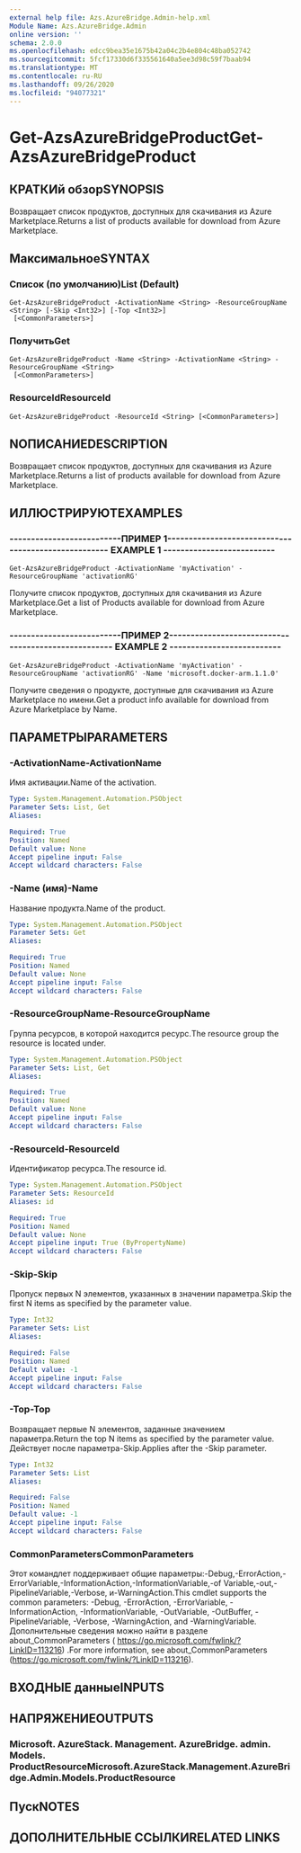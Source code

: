 ```yaml
---
external help file: Azs.AzureBridge.Admin-help.xml
Module Name: Azs.AzureBridge.Admin
online version: ''
schema: 2.0.0
ms.openlocfilehash: edcc9bea35e1675b42a04c2b4e804c48ba052742
ms.sourcegitcommit: 5fcf17330d6f335561640a5ee3d98c59f7baab94
ms.translationtype: MT
ms.contentlocale: ru-RU
ms.lasthandoff: 09/26/2020
ms.locfileid: "94077321"
---
```

# <span data-ttu-id="6cdd5-101">Get-AzsAzureBridgeProduct</span><span class="sxs-lookup"><span data-stu-id="6cdd5-101">Get-AzsAzureBridgeProduct</span></span>

## <span data-ttu-id="6cdd5-102">КРАТКИй обзор</span><span class="sxs-lookup"><span data-stu-id="6cdd5-102">SYNOPSIS</span></span>
<span data-ttu-id="6cdd5-103">Возвращает список продуктов, доступных для скачивания из Azure Marketplace.</span><span class="sxs-lookup"><span data-stu-id="6cdd5-103">Returns a list of products available for download from Azure Marketplace.</span></span>

## <span data-ttu-id="6cdd5-104">Максимальное</span><span class="sxs-lookup"><span data-stu-id="6cdd5-104">SYNTAX</span></span>

### <span data-ttu-id="6cdd5-105">Список (по умолчанию)</span><span class="sxs-lookup"><span data-stu-id="6cdd5-105">List (Default)</span></span>
```
Get-AzsAzureBridgeProduct -ActivationName <String> -ResourceGroupName <String> [-Skip <Int32>] [-Top <Int32>]
 [<CommonParameters>]
```

### <span data-ttu-id="6cdd5-106">Получить</span><span class="sxs-lookup"><span data-stu-id="6cdd5-106">Get</span></span>
```
Get-AzsAzureBridgeProduct -Name <String> -ActivationName <String> -ResourceGroupName <String>
 [<CommonParameters>]
```

### <span data-ttu-id="6cdd5-107">ResourceId</span><span class="sxs-lookup"><span data-stu-id="6cdd5-107">ResourceId</span></span>
```
Get-AzsAzureBridgeProduct -ResourceId <String> [<CommonParameters>]
```

## <span data-ttu-id="6cdd5-108">NОПИСАНИЕ</span><span class="sxs-lookup"><span data-stu-id="6cdd5-108">DESCRIPTION</span></span>
<span data-ttu-id="6cdd5-109">Возвращает список продуктов, доступных для скачивания из Azure Marketplace.</span><span class="sxs-lookup"><span data-stu-id="6cdd5-109">Returns a list of products available for download from Azure Marketplace.</span></span>

## <span data-ttu-id="6cdd5-110">ИЛЛЮСТРИРУЮТ</span><span class="sxs-lookup"><span data-stu-id="6cdd5-110">EXAMPLES</span></span>

### <span data-ttu-id="6cdd5-111">--------------------------ПРИМЕР 1--------------------------</span><span class="sxs-lookup"><span data-stu-id="6cdd5-111">-------------------------- EXAMPLE 1 --------------------------</span></span>
```
Get-AzsAzureBridgeProduct -ActivationName 'myActivation' -ResourceGroupName 'activationRG'
```

<span data-ttu-id="6cdd5-112">Получите список продуктов, доступных для скачивания из Azure Marketplace.</span><span class="sxs-lookup"><span data-stu-id="6cdd5-112">Get a list of Products available for download from Azure Marketplace.</span></span>

### <span data-ttu-id="6cdd5-113">--------------------------ПРИМЕР 2--------------------------</span><span class="sxs-lookup"><span data-stu-id="6cdd5-113">-------------------------- EXAMPLE 2 --------------------------</span></span>
```
Get-AzsAzureBridgeProduct -ActivationName 'myActivation' -ResourceGroupName 'activationRG' -Name 'microsoft.docker-arm.1.1.0'
```

<span data-ttu-id="6cdd5-114">Получите сведения о продукте, доступные для скачивания из Azure Marketplace по имени.</span><span class="sxs-lookup"><span data-stu-id="6cdd5-114">Get a product info available for download from Azure Marketplace by Name.</span></span>

## <span data-ttu-id="6cdd5-115">ПАРАМЕТРЫ</span><span class="sxs-lookup"><span data-stu-id="6cdd5-115">PARAMETERS</span></span>

### <span data-ttu-id="6cdd5-116">-ActivationName</span><span class="sxs-lookup"><span data-stu-id="6cdd5-116">-ActivationName</span></span>
<span data-ttu-id="6cdd5-117">Имя активации.</span><span class="sxs-lookup"><span data-stu-id="6cdd5-117">Name of the activation.</span></span>

```yaml
Type: System.Management.Automation.PSObject
Parameter Sets: List, Get
Aliases: 

Required: True
Position: Named
Default value: None
Accept pipeline input: False
Accept wildcard characters: False
```

### <span data-ttu-id="6cdd5-118">-Name (имя)</span><span class="sxs-lookup"><span data-stu-id="6cdd5-118">-Name</span></span>
<span data-ttu-id="6cdd5-119">Название продукта.</span><span class="sxs-lookup"><span data-stu-id="6cdd5-119">Name of the product.</span></span>

```yaml
Type: System.Management.Automation.PSObject
Parameter Sets: Get
Aliases: 

Required: True
Position: Named
Default value: None
Accept pipeline input: False
Accept wildcard characters: False
```

### <span data-ttu-id="6cdd5-120">-ResourceGroupName</span><span class="sxs-lookup"><span data-stu-id="6cdd5-120">-ResourceGroupName</span></span>
<span data-ttu-id="6cdd5-121">Группа ресурсов, в которой находится ресурс.</span><span class="sxs-lookup"><span data-stu-id="6cdd5-121">The resource group the resource is located under.</span></span>

```yaml
Type: System.Management.Automation.PSObject
Parameter Sets: List, Get
Aliases: 

Required: True
Position: Named
Default value: None
Accept pipeline input: False
Accept wildcard characters: False
```

### <span data-ttu-id="6cdd5-122">-ResourceId</span><span class="sxs-lookup"><span data-stu-id="6cdd5-122">-ResourceId</span></span>
<span data-ttu-id="6cdd5-123">Идентификатор ресурса.</span><span class="sxs-lookup"><span data-stu-id="6cdd5-123">The resource id.</span></span>

```yaml
Type: System.Management.Automation.PSObject
Parameter Sets: ResourceId
Aliases: id

Required: True
Position: Named
Default value: None
Accept pipeline input: True (ByPropertyName)
Accept wildcard characters: False
```

### <span data-ttu-id="6cdd5-124">-Skip</span><span class="sxs-lookup"><span data-stu-id="6cdd5-124">-Skip</span></span>
<span data-ttu-id="6cdd5-125">Пропуск первых N элементов, указанных в значении параметра.</span><span class="sxs-lookup"><span data-stu-id="6cdd5-125">Skip the first N items as specified by the parameter value.</span></span>

```yaml
Type: Int32
Parameter Sets: List
Aliases: 

Required: False
Position: Named
Default value: -1
Accept pipeline input: False
Accept wildcard characters: False
```

### <span data-ttu-id="6cdd5-126">-Top</span><span class="sxs-lookup"><span data-stu-id="6cdd5-126">-Top</span></span>
<span data-ttu-id="6cdd5-127">Возвращает первые N элементов, заданные значением параметра.</span><span class="sxs-lookup"><span data-stu-id="6cdd5-127">Return the top N items as specified by the parameter value.</span></span>
<span data-ttu-id="6cdd5-128">Действует после параметра-Skip.</span><span class="sxs-lookup"><span data-stu-id="6cdd5-128">Applies after the -Skip parameter.</span></span>

```yaml
Type: Int32
Parameter Sets: List
Aliases: 

Required: False
Position: Named
Default value: -1
Accept pipeline input: False
Accept wildcard characters: False
```

### <span data-ttu-id="6cdd5-129">CommonParameters</span><span class="sxs-lookup"><span data-stu-id="6cdd5-129">CommonParameters</span></span>
<span data-ttu-id="6cdd5-130">Этот командлет поддерживает общие параметры:-Debug,-ErrorAction,-ErrorVariable,-InformationAction,-InformationVariable,-of Variable,-out,-PipelineVariable,-Verbose, и-WarningAction.</span><span class="sxs-lookup"><span data-stu-id="6cdd5-130">This cmdlet supports the common parameters: -Debug, -ErrorAction, -ErrorVariable, -InformationAction, -InformationVariable, -OutVariable, -OutBuffer, -PipelineVariable, -Verbose, -WarningAction, and -WarningVariable.</span></span> <span data-ttu-id="6cdd5-131">Дополнительные сведения можно найти в разделе about_CommonParameters ( https://go.microsoft.com/fwlink/?LinkID=113216) .</span><span class="sxs-lookup"><span data-stu-id="6cdd5-131">For more information, see about_CommonParameters (https://go.microsoft.com/fwlink/?LinkID=113216).</span></span>

## <span data-ttu-id="6cdd5-132">ВХОДНЫЕ данные</span><span class="sxs-lookup"><span data-stu-id="6cdd5-132">INPUTS</span></span>

## <span data-ttu-id="6cdd5-133">НАПРЯЖЕНИЕ</span><span class="sxs-lookup"><span data-stu-id="6cdd5-133">OUTPUTS</span></span>

### <span data-ttu-id="6cdd5-134">Microsoft. AzureStack. Management. AzureBridge. admin. Models. ProductResource</span><span class="sxs-lookup"><span data-stu-id="6cdd5-134">Microsoft.AzureStack.Management.AzureBridge.Admin.Models.ProductResource</span></span>

## <span data-ttu-id="6cdd5-135">Пуск</span><span class="sxs-lookup"><span data-stu-id="6cdd5-135">NOTES</span></span>

## <span data-ttu-id="6cdd5-136">ДОПОЛНИТЕЛЬНЫЕ ССЫЛКИ</span><span class="sxs-lookup"><span data-stu-id="6cdd5-136">RELATED LINKS</span></span>

